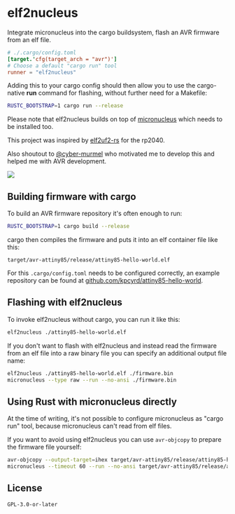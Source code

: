 # elf2nucleus

Integrate micronucleus into the cargo buildsystem, flash an AVR firmware from an elf file.

```toml
# ./.cargo/config.toml
[target.'cfg(target_arch = "avr")']
# Choose a default "cargo run" tool
runner = "elf2nucleus"
```

Adding this to your cargo config should then allow you to use the cargo-native **run** command for flashing, without further need for a Makefile:

```sh
RUSTC_BOOTSTRAP=1 cargo run --release
```

Please note that elf2nucleus builds on top of [micronucleus](https://github.com/micronucleus/micronucleus) which needs to be installed too.

This project was inspired by [elf2uf2-rs](https://github.com/JoNil/elf2uf2-rs) for the rp2040.

Also shoutout to [@cyber-murmel](https://github.com/cyber-murmel) who motivated me to develop this and helped me with AVR development.

[![](https://repology.org/badge/vertical-allrepos/elf2nucleus.svg)](https://repology.org/project/elf2nucleus/versions)

## Building firmware with cargo

To build an AVR firmware repository it's often enough to run:

```sh
RUSTC_BOOTSTRAP=1 cargo build --release
```

cargo then compiles the firmware and puts it into an elf container file like this:

```
target/avr-attiny85/release/attiny85-hello-world.elf
```

For this `.cargo/config.toml` needs to be configured correctly, an example repository can be found at [github.com/kpcyrd/attiny85-hello-world](https://github.com/kpcyrd/attiny85-hello-world).

## Flashing with elf2nucleus

To invoke elf2nucleus without cargo, you can run it like this:

```sh
elf2nucleus ./attiny85-hello-world.elf
```

If you don't want to flash with elf2nucleus and instead read the firmware from an elf file into a raw binary file you can specify an additional output file name:

```sh
elf2nucleus ./attiny85-hello-world.elf ./firmware.bin
micronucleus --type raw --run --no-ansi ./firmware.bin
```

## Using Rust with micronucleus directly

At the time of writing, it's not possible to configure micronucleus as "cargo run" tool, because micronucleus can't read from elf files.

If you want to avoid using elf2nucleus you can use `avr-objcopy` to prepare the firmware file yourself:

```sh
avr-objcopy --output-target=ihex target/avr-attiny85/release/attiny85-hello-world.elf target/avr-attiny85/release/attiny85-hello-world.hex
micronucleus --timeout 60 --run --no-ansi target/avr-attiny85/release/attiny85-hello-world.hex
```

## License

`GPL-3.0-or-later`
